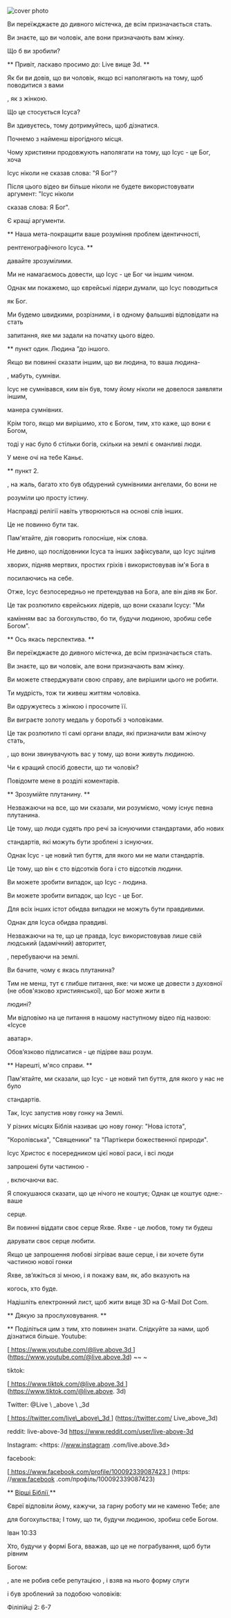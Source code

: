 ![cover photo](../cover.jpg "cover-photo")

Ви переїжджаєте до дивного містечка, де всім призначається стать.

Ви знаєте, що ви чоловік, але вони призначають вам жінку.

Що б ви зробили?

** Привіт, ласкаво просимо до: Live вище 3d. **

Як би ви довів, що ви чоловік, якщо всі наполягають на тому, щоб поводитися з вами

, як з жінкою.

Що це стосується Ісуса?

Ви здивуєтесь, тому дотримуйтесь, щоб дізнатися.

Почнемо з найменш вірогідного місця.

Чому християни продовжують наполягати на тому, що Ісус - це Бог, хоча

Ісус ніколи не сказав слова: "Я Бог"?

Після цього відео ви більше ніколи не будете використовувати аргумент: "Ісус ніколи

сказав слова: Я Бог".

Є кращі аргументи.

** Наша мета-покращити ваше розуміння проблем ідентичності,

рентгенографічного Ісуса. **

давайте зрозумілими.

Ми не намагаємось довести, що Ісус - це Бог чи іншим чином.

Однак ми покажемо, що єврейські лідери думали, що Ісус поводиться

як Бог.

Ми будемо швидкими, розрізними, і в одному фальшиві відповідати на стать

запитання, яке ми задали на початку цього відео.

** пункт один. Людина ”до іншого.

Якщо ви повинні сказати іншим, що ви людина, то ваша людина-

, мабуть, сумніви.

Ісус не сумнівався, ким він був, тому йому ніколи не довелося заявляти іншим,

манера сумнівних.

Крім того, якщо ми вирішимо, хто є Богом, тим, хто каже, що вони є Богом,

тоді у нас було б стільки богів, скільки на землі є оманливі люди.

У мене очі на тебе Каньє.

** пункт 2.

, на жаль, багато хто був обдурений сумнівними ангелами, бо вони не

розуміли цю просту істину.

Насправді релігії навіть утворюються на основі слів інших.

Це не повинно бути так.

Пам'ятайте, дія говорить голосніше, ніж слова.

Не дивно, що послідовники Ісуса та інших зафіксували, що Ісус зцілив

хворих, підняв мертвих, простих гріхів і використовував ім'я Бога в

посилаючись на себе.

Отже, Ісус безпосередньо не претендував на Бога, але він діяв як Бог.

Це так розлютило єврейських лідерів, що вони сказали Ісусу: "Ми

камінням вас за богохульство, бо ти, будучи людиною, зробиш себе Богом".

** Ось якась перспектива. **

Ви переїжджаєте до дивного містечка, де всім призначається стать.

Ви знаєте, що ви чоловік, але вони призначають вам жінку.

Ви можете стверджувати свою справу, але вирішили цього не робити.

Ти мудрість, тож ти живеш життям чоловіка.

Ви одружуєтесь з жінкою і просочите її.

Ви виграєте золоту медаль у боротьбі з чоловіками.

Це так розлютило ті самі органи влади, які призначили вам жіночу стать,

, що вони звинувачують вас у тому, що вони живуть людиною.

Чи є кращий спосіб довести, що ти чоловік?

Повідомте мене в розділі коментарів.

** Зрозумійте плутанину. **

Незважаючи на все, що ми сказали, ми розуміємо, чому існує певна плутанина.

Це тому, що люди судять про речі за існуючими стандартами, або нових

стандартів, які можуть бути зроблені з існуючих.

Однак Ісус - це новий тип буття, для якого ми не мали стандартів.

Це тому, що він є сто відсотків бога і сто відсотків людини.

Ви можете зробити випадок, що Ісус - людина.

Ви можете зробити випадок, що Ісус - це Бог.

Для всіх інших істот обидва випадки не можуть бути правдивими.

Однак для Ісуса обидва правдиві.

Незважаючи на те, що це правда, Ісус використовував лише свій людський (адамічний) авторитет,

, перебуваючи на землі.

Ви бачите, чому є якась плутанина?

Тим не менш, тут є глибше питання, яке: чи може це довести з духовної (не обов'язково християнської), що Бог може жити в

людині?

Ми відповімо на це питання в нашому наступному відео під назвою: «Ісусе

аватар».

Обов’язково підписатися - це підірве ваш розум.

** Нарешті, м'ясо справи. **

Пам'ятайте, ми сказали, що Ісус - це новий тип буття, для якого у нас не було

стандартів.

Так, Ісус запустив нову гонку на Землі.

У різних місцях Біблія називає цю нову гонку: "Нова істота",

"Королівська", "Священики" та "Партікери божественної природи".

Ісус Христос є посередником цієї нової раси, і всі люди

запрошені бути частиною -

, включаючи вас.

Я спокушаюся сказати, що це нічого не коштує; Однак це коштує одне:- ваше

серце.

Ви повинні віддати своє серце Яхве. Яхве - це любов, тому ти будеш

дарувати своє серце любити.

Якщо це запрошення любові зігріває ваше серце, і ви хочете бути частиною нової гонки

Яхве, зв’яжіться зі мною, і я покажу вам, як, або вказують на

когось, хто буде.

Надішліть електронний лист, щоб жити вище 3D на G-Mail Dot Com.

** Дякую за прослуховування. **

** Поділіться цим з тим, хто повинен знати. Слідкуйте за нами, щоб дізнатися більше. Youtube:

[<u> https://www.youtube.com/@live.above.3d </u>] (https://www.youtube.com/@live.above.3d) ~~ ~

tiktok:

[<u> https://www.tiktok.com/@live.above.3d </u>] (https://www.tiktok.com/@live.above. 3d)

Twitter: @Live \ _above \ _3d

[<u> https://twitter.com/live\_above\_3d </u>] (https://twitter.com/ Live_above_3d)

reddit: live-above-3d <https://www.reddit.com/user/live-above-3d>

Instagram: <https: //www.instagram .com/live.above.3d>

facebook:

[<u> https://www.facebook.com/profile/100092339087423 </u>] (https: //www.facebook .com/профіль/100092339087423)

** <u> Вірші Біблії </u> **

Євреї відповіли йому, кажучи, за гарну роботу ми не каменю Тебе; але

для богохульства; І тому, що ти, будучи людиною, зробиш себе Богом.

Іван 10:33

Хто, будучи у формі Бога, вважав, що це не пограбування, щоб бути рівним

Богом:

, але не робив себе репутацією , і взяв на нього форму слуги

і був зроблений за подобою чоловіків:

Філіпійці 2: 6-7